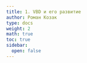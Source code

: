 ```yaml
---
title: 1. VBD и его развитие
author: Роман Козак
type: docs
weight: 2
math: true
toc: true
sidebar:
  open: false
---
```


